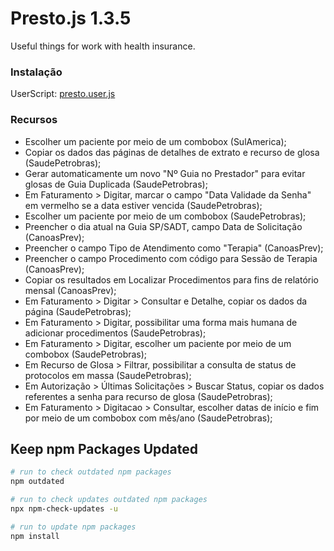 # Presto.js 1.3.5
Useful things for work with health insurance.

### Instalação

UserScript: [presto.user.js](../../raw/main/presto.user.js)

### Recursos
+ Escolher um paciente por meio de um combobox (SulAmerica);
+ Copiar os dados das páginas de detalhes de extrato e recurso de glosa (SaudePetrobras);
+ Gerar automaticamente um novo "Nº Guia no Prestador" para evitar glosas de Guia Duplicada (SaudePetrobras);
+ Em Faturamento > Digitar, marcar o campo "Data Validade da Senha" em vermelho se a data estiver vencida (SaudePetrobras);
+ Escolher um paciente por meio de um combobox (SaudePetrobras);
+ Preencher o dia atual na Guia SP/SADT, campo Data de Solicitação (CanoasPrev);
+ Preencher o campo Tipo de Atendimento como "Terapia" (CanoasPrev);
+ Preencher o campo Procedimento com código para Sessão de Terapia (CanoasPrev);
+ Copiar os resultados em Localizar Procedimentos para fins de relatório mensal (CanoasPrev);
+ Em Faturamento > Digitar > Consultar e Detalhe, copiar os dados da página (SaudePetrobras);
+ Em Faturamento > Digitar, possibilitar uma forma mais humana de adicionar procedimentos (SaudePetrobras);
+ Em Faturamento > Digitar, escolher um paciente por meio de um combobox (SaudePetrobras);
+ Em Recurso de Glosa > Filtrar, possibilitar a consulta de status de protocolos em massa (SaudePetrobras);
+ Em Autorização > Últimas Solicitações > Buscar Status, copiar os dados referentes a senha para recurso de glosa (SaudePetrobras);
+ Em Faturamento > Digitacao > Consultar, escolher datas de início e fim por meio de um combobox com mês/ano (SaudePetrobras);

## Keep npm Packages Updated
```bash
# run to check outdated npm packages
npm outdated

# run to check updates outdated npm packages
npx npm-check-updates -u

# run to update npm packages
npm install
```